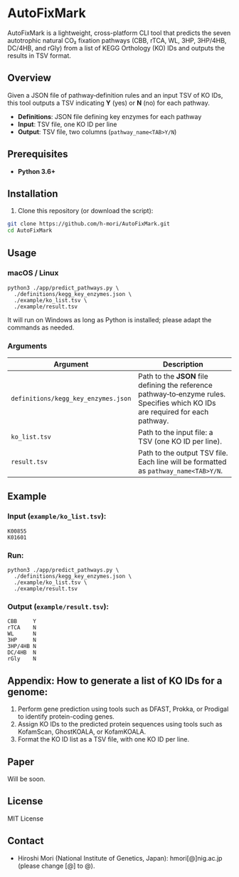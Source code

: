 # AutoFixMark
AutoFixMark is a lightweight, cross-platform CLI tool that predicts the seven autotrophic natural CO₂ fixation pathways (CBB, rTCA, WL, 3HP, 3HP/4HB, DC/4HB, and rGly) from a list of KEGG Orthology (KO) IDs and outputs the results in TSV format.

## Overview

Given a JSON file of pathway‐definition rules and an input TSV of KO IDs, this tool outputs a TSV indicating **Y** (yes) or **N** (no) for each pathway.

- **Definitions**: JSON file defining key enzymes for each pathway  
- **Input**: TSV file, one KO ID per line  
- **Output**: TSV file, two columns (`pathway_name<TAB>Y/N`)

## Prerequisites

- **Python 3.6+**


## Installation

1. Clone this repository (or download the script):
```bash
git clone https://github.com/h-mori/AutoFixMark.git
cd AutoFixMark
```

## Usage
### macOS / Linux
```
python3 ./app/predict_pathways.py \
  ./definitions/kegg_key_enzymes.json \
  ./example/ko_list.tsv \
  ./example/result.tsv
```
It will run on Windows as long as Python is installed; please adapt the commands as needed.


### Arguments

| Argument                              | Description                                                                                                 |
|-----------------------------------|------------------------------------------------------------------------------------------------------|
| `definitions/kegg_key_enzymes.json`                | Path to the **JSON** file defining the reference pathway‐to‐enzyme rules. Specifies which KO IDs are required for each pathway. |
| `ko_list.tsv`                | Path to the input file: a TSV (one KO ID per line).      |
| `result.tsv`              | Path to the output TSV file. Each line will be formatted as `pathway_name<TAB>Y/N`.    |

## Example
### Input (`example/ko_list.tsv`):
```
K00855
K01601
```

### Run:
```
python3 ./app/predict_pathways.py \
  ./definitions/kegg_key_enzymes.json \
  ./example/ko_list.tsv \
  ./example/result.tsv
```
### Output (`example/result.tsv`):
```
CBB     Y
rTCA    N
WL      N
3HP     N
3HP/4HB N
DC/4HB  N
rGly    N
```

## Appendix: How to generate a list of KO IDs for a genome:
1. Perform gene prediction using tools such as DFAST, Prokka, or Prodigal to identify protein-coding genes.
2. Assign KO IDs to the predicted protein sequences using tools such as KofamScan, GhostKOALA, or KofamKOALA.
3. Format the KO ID list as a TSV file, with one KO ID per line.

## Paper
Will be soon.

## License
MIT License

## Contact
- Hiroshi Mori (National Institute of Genetics, Japan): hmori[@]nig.ac.jp   (please change [@] to @).

